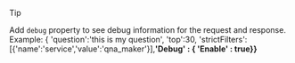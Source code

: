 > [!TIP]
> Add `debug` property to see debug information for the request and response. 
> Example: { 'question':'this is my question', 'top':30, 'strictFilters': [{'name':'service','value':'qna_maker'}],**'Debug' : { 'Enable' : true}}**